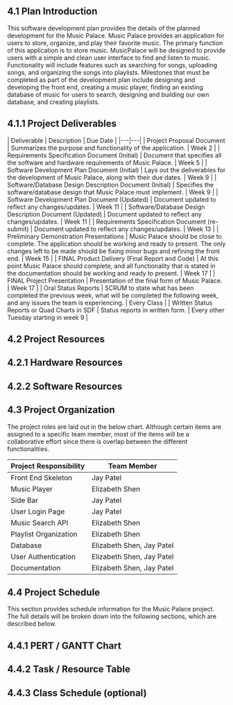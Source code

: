 ## 4.1   Plan Introduction
  This software development plan provides the details of the planned development for the Music Palace. Music Palace provides an application for users to store, organize, and play their favorite music. The primary function of this application is to store music. MusicPalace will be designed to provide users with a simple and clean user interface to find and listen to music. Functionality will include features such as searching for songs, uploading songs, and organizing the songs into playlists. Milestones that must be completed as part of the development plan include designing and developing the front end, creating a music player, finding an existing database of music for users to search, designing and building our own database, and creating playlists.

## 4.1.1 Project Deliverables
| Deliverable | Description | Due Date |
|---|---|
| Project Proposal Document | Summarizes the purpose and functionality of the application. | Week 2 |
|	Requirements Specification Document (Initial) | Document that specifies all the software and hardware requirements of Music Palace. | Week 5 |
| Software Development Plan Document (Initial) | Lays out the deliverables for the development of Music Palace, along with their due dates. | Week 9 |
| Software/Database Design Description Document (Initial) | Specifies the software/database design that Music Palace must implement. | Week 9 |
| Software Development Plan Document (Updated) | Document updated to reflect any changes/updates. | Week 11 |
| Software/Database Design Description Document (Updated) | Document updated to reflect any changes/updates. | Week 11 |
| Requirements Specification Document (re-submit) | Document updated to reflect any changes/updates. | Week 13 |
| Preliminary Demonstration Presentations | Music Palace should be close to complete. The application should be working and ready to present. The only changes left to be made should be fixing minor bugs and refining the front end. | Week 15 |
| FINAL Product Delivery (Final Report and Code) | At this point Music Palace should complete, and all functionality that is stated in the documentation should be working and ready to present. | Week 17 |
| FINAL Project Presentation | Presentation of the final form of Music Palace. | Week 17 |
| Oral Status Reports | SCRUM to state what has been completed the previous week, what will be completed the following week, and any issues the team is experiencing. | Every Class |
| Written Status Reports or Quad Charts in SDF | Status reports in written form. | Every other Tuesday starting in week 9 |

## 4.2   Project Resources
## 4.2.1 Hardware Resources
## 4.2.2 Software Resources
## 4.3   Project Organization

The project roles are laid out in the below chart. Although certain items are assigned to a specific team member, most of the items will be a collaborative effort since there is overlap between the different functionalities.

| Project Responsibility | Team Member |
|---|---|
| Front End Skeleton | Jay Patel |
|	Music Player | Elizabeth Shen |
| Side Bar | Jay Patel |
| User Login Page | Jay Patel |
| Music Search API | Elizabeth Shen |
| Playlist Organization | Elizabeth Shen |
| Database | Elizabeth Shen, Jay Patel |
| User Authentication | Elizabeth Shen, Jay Patel |
| Documentation | Elizabeth Shen, Jay Patel |

## 4.4   Project Schedule

This section provides schedule information for the Music Palace project. The full details will be broken down into the following sections, which are described below.

## 4.4.1 PERT / GANTT Chart
## 4.4.2 Task / Resource Table
## 4.4.3 Class Schedule (optional)
